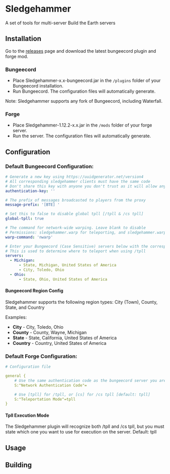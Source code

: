 # Sledgehammer
A set of tools for multi-server Build the Earth servers

## Installation
Go to the [releases](https://github.com/noahhusby/Sledgehammer/releases) page and download the latest bungeecord plugin and forge mod.

### Bungeecord
* Place Sledgehammer-x.x-bungeecord.jar in the `/plugins` folder of your Bungeecord installation.
* Run Bungeecord. The configuration files will automatically generate.

Note: Sledgehammer supports any fork of Bungeecord, including Waterfall.

### Forge
* Place Sledgehammer-1.12.2-x.x.jar in the `/mods` folder of your forge server.
* Run the server. The configuration files will automatically generate.

## Configuration

### Default Bungeecord Configuration:
```yaml
# Generate a new key using https://uuidgenerator.net/version4
# All corresponding sledgehammer clients must have the same code
# Don't share this key with anyone you don't trust as it will allow anybody to run any command on connected servers.
authentication-key: ''

# The prefix of messages broadcasted to players from the proxy
message-prefix: '[BTE] '

# Set this to false to disable global tpll [/tpll & /cs tpll]
global-tpll: true

# The command for network-wide warping. Leave blank to disable
# Permissions: sledgehammer.warp for teleporting, and sledgehammer.warp.admin for setting warps
warp-command: 'nwarp'

# Enter your Bungeecord (Case Sensitive) servers below with the corresponding states.
# This is used to determine where to teleport when using /tpll
servers:
  - Michigan:
      - State, Michigan, United States of America
      - City, Toledo, Ohio
  - Ohio:
      - State, Ohio, United States of America
```
#### Bungeecord Region Config
Sledgehammer supports the following region types: City (Town), County, State, and Country

Examples:
* **City** - City, Toledo, Ohio
* **County** - County, Wayne, Michigan
* **State** - State, California, United States of America
* **Country** - Country, United States of America

### Default Forge Configuration:
```yaml
# Configuration file

general {
    # Use the same authentication code as the bungeecord server you are connecting to [default: ]
    S:"Network Authentication Code"=

    # Use [tpll] for /tpll, or [cs] for /cs tpll [default: tpll]
    S:"Teleportation Mode"=tpll
}
```
#### Tpll Execution Mode
The Sledgehammer plugin will recognize both /tpll and /cs tpll, but you must state which one you want to use for execution on the server. Default: tpll

## Usage

## Building
